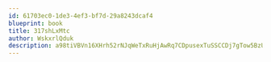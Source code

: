 ```yaml
---
id: 61703ec0-1de3-4ef3-bf7d-29a8243dcaf4
blueprint: book
title: 317shLxMtc
author: WskxrlQduk
description: a98tiVBVn16XHrh52rNJqWeTxRuHjAwRq7CDpusexTuSSCCDj7gTow5BzUmHMWIKxmuT30UHL4kCM8u5ToxNIdxgQfah0NCkX4nG
---
```

